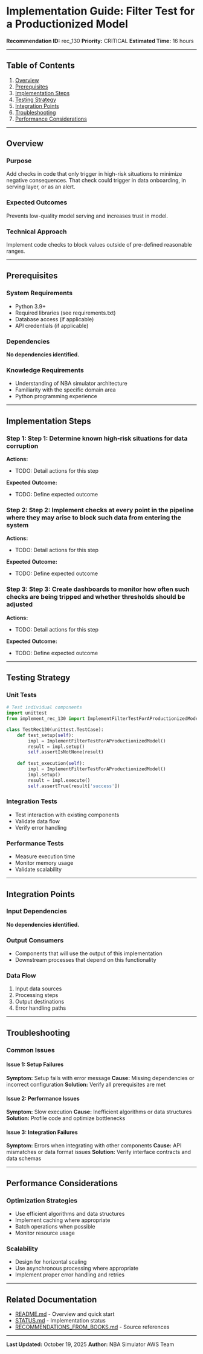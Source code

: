 # Implementation Guide: Filter Test for a Productionized Model

**Recommendation ID:** rec_130
**Priority:** CRITICAL
**Estimated Time:** 16 hours

---

## Table of Contents

1. [Overview](#overview)
2. [Prerequisites](#prerequisites)
3. [Implementation Steps](#implementation-steps)
4. [Testing Strategy](#testing-strategy)
5. [Integration Points](#integration-points)
6. [Troubleshooting](#troubleshooting)
7. [Performance Considerations](#performance-considerations)

---

## Overview

### Purpose

Add checks in code that only trigger in high-risk situations to minimize negative consequences. That check could trigger in data onboarding, in serving layer, or as an alert.

### Expected Outcomes

Prevents low-quality model serving and increases trust in model.

### Technical Approach

Implement code checks to block values outside of pre-defined reasonable ranges.

---

## Prerequisites

### System Requirements

- Python 3.9+
- Required libraries (see requirements.txt)
- Database access (if applicable)
- API credentials (if applicable)

### Dependencies

**No dependencies identified.**

### Knowledge Requirements

- Understanding of NBA simulator architecture
- Familiarity with the specific domain area
- Python programming experience

---

## Implementation Steps

### Step 1: Step 1: Determine known high-risk situations for data corruption

**Actions:**
- TODO: Detail actions for this step

**Expected Outcome:**
- TODO: Define expected outcome

### Step 2: Step 2: Implement checks at every point in the pipeline where they may arise to block such data from entering the system

**Actions:**
- TODO: Detail actions for this step

**Expected Outcome:**
- TODO: Define expected outcome

### Step 3: Step 3: Create dashboards to monitor how often such checks are being tripped and whether thresholds should be adjusted

**Actions:**
- TODO: Detail actions for this step

**Expected Outcome:**
- TODO: Define expected outcome



---

## Testing Strategy

### Unit Tests

```python
# Test individual components
import unittest
from implement_rec_130 import ImplementFilterTestForAProductionizedModel

class TestRec130(unittest.TestCase):
    def test_setup(self):
        impl = ImplementFilterTestForAProductionizedModel()
        result = impl.setup()
        self.assertIsNotNone(result)
    
    def test_execution(self):
        impl = ImplementFilterTestForAProductionizedModel()
        impl.setup()
        result = impl.execute()
        self.assertTrue(result['success'])
```

### Integration Tests

- Test interaction with existing components
- Validate data flow
- Verify error handling

### Performance Tests

- Measure execution time
- Monitor memory usage
- Validate scalability

---

## Integration Points

### Input Dependencies

**No dependencies identified.**

### Output Consumers

- Components that will use the output of this implementation
- Downstream processes that depend on this functionality

### Data Flow

1. Input data sources
2. Processing steps
3. Output destinations
4. Error handling paths

---

## Troubleshooting

### Common Issues

#### Issue 1: Setup Failures

**Symptom:** Setup fails with error message
**Cause:** Missing dependencies or incorrect configuration
**Solution:** Verify all prerequisites are met

#### Issue 2: Performance Issues

**Symptom:** Slow execution
**Cause:** Inefficient algorithms or data structures
**Solution:** Profile code and optimize bottlenecks

#### Issue 3: Integration Failures

**Symptom:** Errors when integrating with other components
**Cause:** API mismatches or data format issues
**Solution:** Verify interface contracts and data schemas

---

## Performance Considerations

### Optimization Strategies

- Use efficient algorithms and data structures
- Implement caching where appropriate
- Batch operations when possible
- Monitor resource usage

### Scalability

- Design for horizontal scaling
- Use asynchronous processing where appropriate
- Implement proper error handling and retries

---

## Related Documentation

- [README.md](README.md) - Overview and quick start
- [STATUS.md](STATUS.md) - Implementation status
- [RECOMMENDATIONS_FROM_BOOKS.md](RECOMMENDATIONS_FROM_BOOKS.md) - Source references

---

**Last Updated:** October 19, 2025
**Author:** NBA Simulator AWS Team
